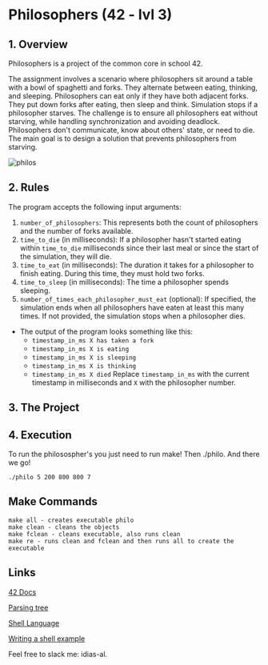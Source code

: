 # Philosophers (42 - lvl 3)

## 1. Overview

Philosophers is a project of the common core in school 42.

The assignment involves a scenario where philosophers sit around a table with a bowl of spaghetti and forks. They alternate between eating, thinking, and sleeping. Philosophers can eat only if they have both adjacent forks. They put down forks after eating, then sleep and think. Simulation stops if a philosopher starves. The challenge is to ensure all philosophers eat without starving, while handling synchronization and avoiding deadlock. 
Philosophers don't communicate, know about others' state, or need to die. The main goal is to design a solution that prevents philosophers from starving.

![philos](https://docs.microsoft.com/en-us/cpp/parallel/concrt/media/dining_philosophersproblem.png?view=msvc-170&viewFallbackFrom=vs-2019)

## 2. Rules
The program accepts the following input arguments:

1. `number_of_philosophers`: This represents both the count of philosophers and the number of forks available.
2. `time_to_die` (in milliseconds): If a philosopher hasn't started eating within `time_to_die` milliseconds since their last meal or since the start of the simulation, they will die.
3. `time_to_eat` (in milliseconds): The duration it takes for a philosopher to finish eating. During this time, they must hold two forks.
4. `time_to_sleep` (in milliseconds): The time a philosopher spends sleeping.
5. `number_of_times_each_philosopher_must_eat` (optional): If specified, the simulation ends when all philosophers have eaten at least this many times. If not provided, the simulation stops when a philosopher dies.

- The output of the program looks something like this:
  - `timestamp_in_ms X has taken a fork`
  - `timestamp_in_ms X is eating`
  - `timestamp_in_ms X is sleeping`
  - `timestamp_in_ms X is thinking`
  - `timestamp_in_ms X died`
  Replace `timestamp_in_ms` with the current timestamp in milliseconds and `X` with the philosopher number.

## 3. The Project


## 4. Execution
To run the philosospher's you just need to run make! 
Then ./philo. And there we go!
```
./philo 5 200 800 800 7
 ```

## Make Commands
```
make all - creates executable philo
make clean - cleans the objects
make fclean - cleans executable, also runs clean
make re - runs clean and fclean and then runs all to create the executable
 ```
 
 ## Links
 [42 Docs](https://harm-smits.github.io/42docs/projects/minishell)
 
 [Parsing tree](https://www.geeksforgeeks.org/parse-tree-and-syntax-tree/)
 
 [Shell Language](https://pubs.opengroup.org/onlinepubs/009695399/utilities/xcu_chap02.html)
 
 [Writing a shell example](https://www.cs.purdue.edu/homes/grr/SystemsProgrammingBook/Book/Chapter5-WritingYourOwnShell.pdf)
 
 Feel free to slack me: idias-al.

